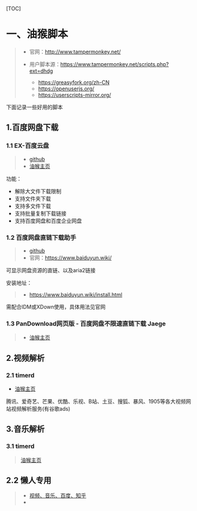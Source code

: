 [TOC]



# 一、油猴脚本

> - 官网：http://www.tampermonkey.net/
>
> - 用户脚本源：https://www.tampermonkey.net/scripts.php?ext=dhdg
>   - https://greasyfork.org/zh-CN
>   - https://openuserjs.org/
>   - https://userscripts-mirror.org/





下面记录一些好用的脚本



## 1.百度网盘下载



### 1.1 EX-百度云盘

> - [github](https://github.com/gxvv/ex-baiduyunpan/)
> - [油猴主页](https://greasyfork.org/zh-CN/scripts/26638-ex-百度云盘)



功能：

- 解除大文件下载限制
- 支持文件夹下载
- 支持多文件下载
- 支持批量复制下载链接
- 支持百度网盘和百度企业网盘





### 1.2 百度网盘直链下载助手

> - [github](https://github.com/syhyz1990/baiduyun)
> - 官网：https://www.baiduyun.wiki/



可显示网盘资源的直链、以及aria2链接



安装地址：

> - https://www.baiduyun.wiki/install.html



需配合IDM或XDown使用，具体用法见官网



### 1.3 PanDownload网页版 - 百度网盘不限速直链下载 Jaege

> - [油猴主页](https://greasyfork.org/zh-CN/scripts/383059-pandownload%E7%BD%91%E9%A1%B5%E7%89%88-%E7%99%BE%E5%BA%A6%E7%BD%91%E7%9B%98%E4%B8%8D%E9%99%90%E9%80%9F%E7%9B%B4%E9%93%BE%E4%B8%8B%E8%BD%BD-jaeger)









## 2.视频解析

### 2.1 timerd

- [油猴主页](https://greasyfork.org/zh-CN/scripts/384578-timerd-腾讯-爱奇艺-芒果-优酷-乐视-b站-土豆-搜狐-暴风-1905等-vip视频免费看-2019-09-20-更新)

腾讯、爱奇艺、芒果、优酷、乐视、B站、土豆、搜狐、暴风、1905等各大视频网站视频解析服务(有谷歌ads)





## 3.音乐解析

### 3.1 timerd

> [油猴主页](https://greasyfork.org/zh-CN/scripts/386846-timerd-%E9%9F%B3%E4%B9%90%E8%A7%A3%E6%9E%90-%E7%BD%91%E6%98%93-%EF%BD%91%EF%BD%91-%E9%85%B7%E7%8B%97-%E9%85%B7%E6%88%91-%E6%96%B0%E5%A2%9E-%E5%AE%9A%E6%9C%9F%E6%9B%B4%E6%96%B0%E5%A2%9E%E5%8A%A0%E6%96%B0%E7%9A%84%E8%A7%A3%E6%9E%90%E7%BD%91%E7%AB%99-2019-09-20-%E6%9B%B4%E6%96%B0)





## 2.2 懒人专用

> - [视频、音乐、百度、知乎](https://greasyfork.org/zh-CN/scripts/370634-懒人专用-全网vip视频免费破解去广告-全网音乐直接下载-百度网盘直接下载-知乎视频下载等多合一版-长期更新-放心使用)
> - 



